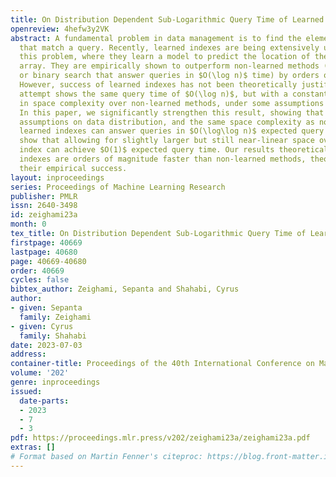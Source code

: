 ```yaml
---
title: On Distribution Dependent Sub-Logarithmic Query Time of Learned Indexing
openreview: 4hefw3y2VK
abstract: A fundamental problem in data management is to find the elements in an array
  that match a query. Recently, learned indexes are being extensively used to solve
  this problem, where they learn a model to predict the location of the items in the
  array. They are empirically shown to outperform non-learned methods (e.g., B-trees
  or binary search that answer queries in $O(\log n)$ time) by orders of magnitude.
  However, success of learned indexes has not been theoretically justified. Only existing
  attempt shows the same query time of $O(\log n)$, but with a constant factor improvement
  in space complexity over non-learned methods, under some assumptions on data distribution.
  In this paper, we significantly strengthen this result, showing that under mild
  assumptions on data distribution, and the same space complexity as non-learned methods,
  learned indexes can answer queries in $O(\log\log n)$ expected query time. We also
  show that allowing for slightly larger but still near-linear space overhead, a learned
  index can achieve $O(1)$ expected query time. Our results theoretically prove learned
  indexes are orders of magnitude faster than non-learned methods, theoretically grounding
  their empirical success.
layout: inproceedings
series: Proceedings of Machine Learning Research
publisher: PMLR
issn: 2640-3498
id: zeighami23a
month: 0
tex_title: On Distribution Dependent Sub-Logarithmic Query Time of Learned Indexing
firstpage: 40669
lastpage: 40680
page: 40669-40680
order: 40669
cycles: false
bibtex_author: Zeighami, Sepanta and Shahabi, Cyrus
author:
- given: Sepanta
  family: Zeighami
- given: Cyrus
  family: Shahabi
date: 2023-07-03
address: 
container-title: Proceedings of the 40th International Conference on Machine Learning
volume: '202'
genre: inproceedings
issued:
  date-parts:
  - 2023
  - 7
  - 3
pdf: https://proceedings.mlr.press/v202/zeighami23a/zeighami23a.pdf
extras: []
# Format based on Martin Fenner's citeproc: https://blog.front-matter.io/posts/citeproc-yaml-for-bibliographies/
---
```

